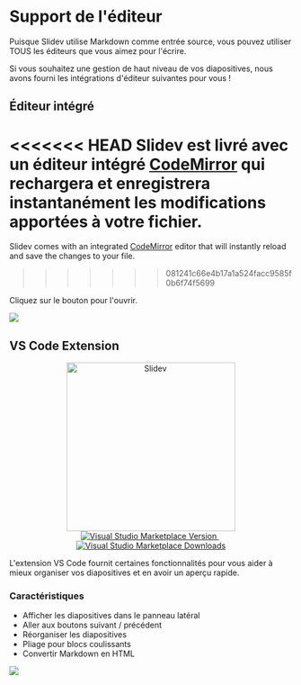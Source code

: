 # Support de l'éditeur

Puisque Slidev utilise Markdown comme entrée source, vous pouvez utiliser TOUS les éditeurs que vous aimez pour l'écrire.

Si vous souhaitez une gestion de haut niveau de vos diapositives, nous avons fourni les intégrations d'éditeur suivantes pour vous !

## Éditeur intégré

<<<<<<< HEAD
Slidev est livré avec un éditeur intégré [CodeMirror](https://codemirror.net/) qui rechargera et enregistrera instantanément les modifications apportées à votre fichier.
=======
Slidev comes with an integrated [CodeMirror](https://codemirror.net/) editor that will instantly reload and save the changes to your file.
>>>>>>> 081241c66e4b17a1a524facc9585f0b6f74f5699

Cliquez sur le bouton <carbon-edit class="inline-icon-btn" /> pour l'ouvrir.

![](/screenshots/integrated-editor.png)

## VS Code Extension

<p align="center">
    <a href="https://github.com/slidevjs/slidev" target="_blank">
        <img src="https://cdn.jsdelivr.net/gh/slidevjs/slidev/assets/logo-for-vscode.png" alt="Slidev" width="300"/>
    </a>
    <br>
    <a href="https://marketplace.visualstudio.com/items?itemName=antfu.slidev" target="__blank">
        <img src="https://img.shields.io/visual-studio-marketplace/v/antfu.slidev.svg?color=4EC5D4&amp;label=VS%20Code%20Marketplace&logo=visual-studio-code" alt="Visual Studio Marketplace Version" />
    </a>
    &nbsp;
    <a href="https://marketplace.visualstudio.com/items?itemName=antfu.slidev" target="__blank">
        <img src="https://img.shields.io/visual-studio-marketplace/d/antfu.slidev.svg?color=2B90B6" alt="Visual Studio Marketplace Downloads" />
    </a>
</p>

L'extension VS Code fournit certaines fonctionnalités pour vous aider à mieux organiser vos diapositives et en avoir un aperçu rapide.

### Caractéristiques

- Afficher les diapositives dans le panneau latéral
- Aller aux boutons suivant / précédent
- Réorganiser les diapositives
- Pliage pour blocs coulissants
- Convertir Markdown en HTML

![](https://user-images.githubusercontent.com/11247099/116809994-cc2caa00-ab73-11eb-879f-60585747c3c9.png)

<TheTweet id="1395333405345148930" />
